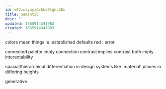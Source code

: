 ```yaml
---
id: s82zczynyi6ckko9lgbc28u
title: Semantic
desc: ''
updated: 1665914341983
created: 1665914341983
---
```

colors mean things
ie. established defaults
  red : error

connected palette imply connection
contrast implies contrast
  both imply interactability

spacial/hierarchical differentiation
in design systems like 'material'
  planes in differing heights

generative
